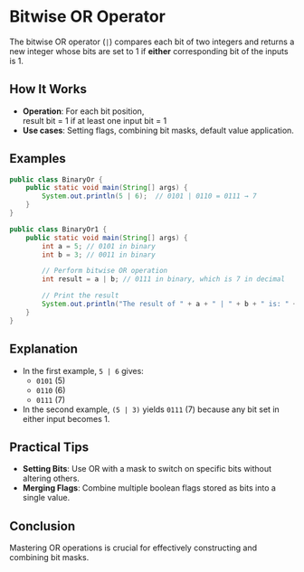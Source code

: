# Bitwise OR Operator

The bitwise OR operator (`|`) compares each bit of two integers and returns a new integer whose bits are set to 1 if **either** corresponding bit of the inputs is 1.

## How It Works

- **Operation**: For each bit position,  
  result bit = 1 if at least one input bit = 1  
- **Use cases**: Setting flags, combining bit masks, default value application.

## Examples

```java
public class BinaryOr {
    public static void main(String[] args) {
        System.out.println(5 | 6);  // 0101 | 0110 = 0111 → 7
    }
}
```

```java
public class BinaryOr1 {
    public static void main(String[] args) {
        int a = 5; // 0101 in binary
        int b = 3; // 0011 in binary

        // Perform bitwise OR operation
        int result = a | b; // 0111 in binary, which is 7 in decimal

        // Print the result
        System.out.println("The result of " + a + " | " + b + " is: " + result);
    }
}
```

## Explanation

- In the first example, `5 | 6` gives:
  - `0101` (5)
  - `0110` (6)
  - `0111` (7)
- In the second example, `(5 | 3)` yields `0111` (7) because any bit set in either input becomes 1.

## Practical Tips

- **Setting Bits**: Use OR with a mask to switch on specific bits without altering others.  
- **Merging Flags**: Combine multiple boolean flags stored as bits into a single value.

## Conclusion

Mastering OR operations is crucial for effectively constructing and combining bit masks.
